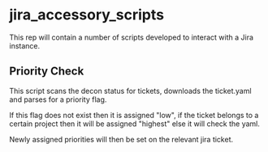 # jira_accessory_scripts
This rep will contain a number of scripts developed to interact with a Jira instance.

## Priority Check
This script scans the decon status for tickets,
downloads the ticket.yaml and parses for a priority flag.

If this flag does not exist then it is assigned "low",
if the ticket belongs to a certain project then it will be assigned "highest"
else it will check the yaml.

Newly assigned priorities will then be set on the relevant jira ticket.
